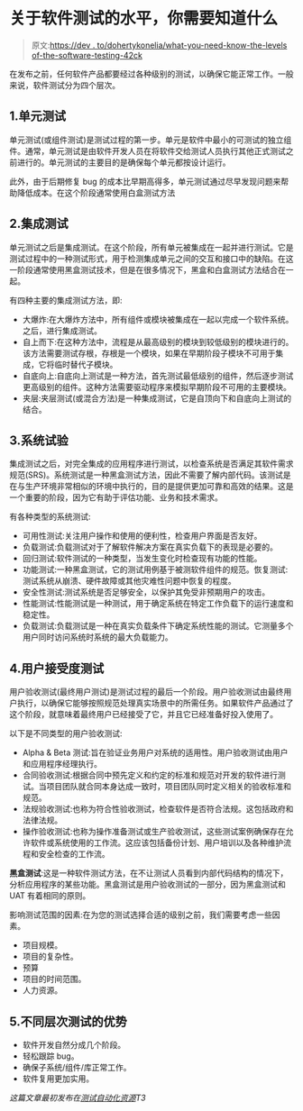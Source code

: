 # 关于软件测试的水平，你需要知道什么

> 原文:[https://dev . to/dohertykonelia/what-you-need-know-the-levels of-the-software-testing-42ck](https://dev.to/dohertykornelia/what-you-need-to-know-about-the-levels-of-software-testing-42ck)

在发布之前，任何软件产品都要经过各种级别的测试，以确保它能正常工作。一般来说，软件测试分为四个层次。

## 1.单元测试

单元测试(或组件测试)是测试过程的第一步。单元是软件中最小的可测试的独立组件。通常，单元测试是由软件开发人员在将软件交给测试人员执行其他正式测试之前进行的。单元测试的主要目的是确保每个单元都按设计运行。

此外，由于后期修复 bug 的成本比早期高得多，单元测试通过尽早发现问题来帮助降低成本。在这个阶段通常使用白盒测试方法

## 2.集成测试

单元测试之后是集成测试。在这个阶段，所有单元被集成在一起并进行测试。它是测试过程中的一种测试形式，用于检测集成单元之间的交互和接口中的缺陷。在这一阶段通常使用黑盒测试技术，但是在很多情况下，黑盒和白盒测试方法结合在一起。

有四种主要的集成测试方法，即:

*   大爆炸:在大爆炸方法中，所有组件或模块被集成在一起以完成一个软件系统。之后，进行集成测试。
*   自上而下:在这种方法中，流程是从最高级别的模块到较低级别的模块进行的。该方法需要测试存根，存根是一个模块，如果在早期阶段子模块不可用于集成，它将临时替代子模块。
*   自底向上:自底向上测试是一种方法，首先测试最低级别的组件，然后逐步测试更高级别的组件。这种方法需要驱动程序来模拟早期阶段不可用的主要模块。
*   夹层:夹层测试(或混合方法)是一种集成测试，它是自顶向下和自底向上测试的结合。

## 3.系统试验

集成测试之后，对完全集成的应用程序进行测试，以检查系统是否满足其软件需求规范(SRS)。系统测试是一种黑盒测试方法，因此不需要了解内部代码。该测试是在与生产环境非常相似的环境中执行的，目的是提供更加可靠和高效的结果。这是一个重要的阶段，因为它有助于评估功能、业务和技术需求。

有各种类型的系统测试:

*   可用性测试:关注用户操作和使用的便利性，检查用户界面是否友好。
*   负载测试:负载测试对于了解软件解决方案在真实负载下的表现是必要的。
*   回归测试:软件测试的一种类型，当发生变化时检查现有功能的性能。
*   功能测试:一种黑盒测试，它的测试用例基于被测软件组件的规范。恢复测试:测试系统从崩溃、硬件故障或其他灾难性问题中恢复的程度。
*   安全性测试:测试系统是否足够安全，以保护其免受非预期用户的攻击。
*   性能测试:性能测试是一种测试，用于确定系统在特定工作负载下的运行速度和稳定性。
*   负载测试:负载测试是一种在真实负载条件下确定系统性能的测试。它测量多个用户同时访问系统时系统的最大负载能力。

## 4.用户接受度测试

用户验收测试(最终用户测试)是测试过程的最后一个阶段。用户验收测试由最终用户执行，以确保它能够按照规范处理真实场景中的所需任务。如果软件产品通过了这个阶段，就意味着最终用户已经接受了它，并且它已经准备好投入使用了。

以下是不同类型的用户验收测试:

*   Alpha & Beta 测试:旨在验证业务用户对系统的适用性。用户验收测试由用户和应用程序经理执行。
*   合同验收测试:根据合同中预先定义和约定的标准和规范对开发的软件进行测试。当项目团队就合同本身达成一致时，项目团队同时定义相关的验收标准和规范。
*   法规验收测试:也称为符合性验收测试，检查软件是否符合法规。这包括政府和法律法规。
*   操作验收测试:也称为操作准备测试或生产验收测试，这些测试案例确保存在允许软件或系统使用的工作流。这应该包括备份计划、用户培训以及各种维护流程和安全检查的工作流。

**黑盒测试**:这是一种软件测试方法，在不让测试人员看到内部代码结构的情况下，分析应用程序的某些功能。黑盒测试是用户验收测试的一部分，因为黑盒测试和 UAT 有着相同的原则。

影响测试范围的因素:在为您的测试选择合适的级别之前，我们需要考虑一些因素。

*   项目规模。
*   项目的复杂性。
*   预算
*   项目的时间范围。
*   人力资源。

## 5.不同层次测试的优势

*   软件开发自然分成几个阶段。
*   轻松跟踪 bug。
*   确保子系统/组件/库正常工作。
*   软件复用更加实用。

*这篇文章最初发布在[测试自动化资源](https://testautomationresources.com/software-testing-basics/level-software-testing/)T3*